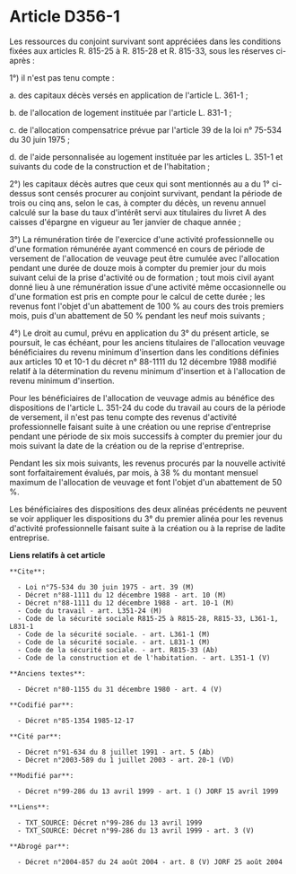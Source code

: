 # Article D356-1

Les ressources du conjoint survivant sont appréciées dans les conditions fixées aux articles R. 815-25 à R. 815-28 et R.
815-33, sous les réserves ci-après : 

1°) il n'est pas tenu compte : 

a. des capitaux décès versés en application de l'article L. 361-1 ; 

b. de l'allocation de logement instituée par l'article L. 831-1 ;

c. de l'allocation compensatrice prévue par l'article 39 de la loi n° 75-534 du 30 juin 1975 ; 

d. de l'aide personnalisée au logement instituée par les articles L. 351-1 et suivants du code de la construction et de
l'habitation ;

2°) les capitaux décès autres que ceux qui sont mentionnés au a du 1° ci-dessus sont censés procurer au conjoint survivant,
pendant la période de trois ou cinq ans, selon le cas, à compter du décès, un revenu annuel calculé sur la base du taux
d'intérêt servi aux titulaires du livret A des caisses d'épargne en vigueur au 1er janvier de chaque année ;

3°) La rémunération tirée de l'exercice d'une activité professionnelle ou d'une formation rémunérée ayant commencé en cours
de période de versement de l'allocation de veuvage peut être cumulée avec l'allocation pendant une durée de douze mois à
compter du premier jour du mois suivant celui de la prise d'activité ou de formation ; tout mois civil ayant donné lieu à une
rémunération issue d'une activité même occasionnelle ou d'une formation est pris en compte pour le calcul de cette durée ;
les revenus font l'objet d'un abattement de 100 % au cours des trois premiers mois, puis d'un abattement de 50 % pendant les
neuf mois suivants ;

4°) Le droit au cumul, prévu en application du 3° du présent article, se poursuit, le cas échéant, pour les anciens
titulaires de l'allocation veuvage bénéficiaires du revenu minimum d'insertion dans les conditions définies aux articles 10
et 10-1 du décret n° 88-1111 du 12 décembre 1988 modifié relatif à la détermination du revenu minimum d'insertion et à
l'allocation de revenu minimum d'insertion.

Pour les bénéficiaires de l'allocation de veuvage admis au bénéfice des dispositions de l'article L. 351-24 du code du
travail au cours de la période de versement, il n'est pas tenu compte des revenus d'activité professionnelle faisant suite à
une création ou une reprise d'entreprise pendant une période de six mois successifs à compter du premier jour du mois suivant
la date de la création ou de la reprise d'entreprise.

Pendant les six mois suivants, les revenus procurés par la nouvelle activité sont forfaitairement évalués, par mois, à 38 %
du montant mensuel maximum de l'allocation de veuvage et font l'objet d'un abattement de 50 %.

Les bénéficiaires des dispositions des deux alinéas précédents ne peuvent se voir appliquer les dispositions du 3° du premier
alinéa pour les revenus d'activité professionnelle faisant suite à la création ou à la reprise de ladite entreprise.

**Liens relatifs à cet article**

	**Cite**:

	  - Loi n°75-534 du 30 juin 1975 - art. 39 (M)
	  - Décret n°88-1111 du 12 décembre 1988 - art. 10 (M)
	  - Décret n°88-1111 du 12 décembre 1988 - art. 10-1 (M)
	  - Code du travail - art. L351-24 (M)
	  - Code de la sécurité sociale R815-25 à R815-28, R815-33, L361-1, L831-1
	  - Code de la sécurité sociale. - art. L361-1 (M)
	  - Code de la sécurité sociale. - art. L831-1 (M)
	  - Code de la sécurité sociale. - art. R815-33 (Ab)
	  - Code de la construction et de l'habitation. - art. L351-1 (V)

	**Anciens textes**:

	  - Décret n°80-1155 du 31 décembre 1980 - art. 4 (V)

	**Codifié par**:

	  - Décret n°85-1354 1985-12-17

	**Cité par**:

	  - Décret n°91-634 du 8 juillet 1991 - art. 5 (Ab)
	  - Décret n°2003-589 du 1 juillet 2003 - art. 20-1 (VD)

	**Modifié par**:

	  - Décret n°99-286 du 13 avril 1999 - art. 1 () JORF 15 avril 1999

	**Liens**:

	  - TXT_SOURCE: Décret n°99-286 du 13 avril 1999
	  - TXT_SOURCE: Décret n°99-286 du 13 avril 1999 - art. 3 (V)

	**Abrogé par**:

	  - Décret n°2004-857 du 24 août 2004 - art. 8 (V) JORF 25 août 2004
